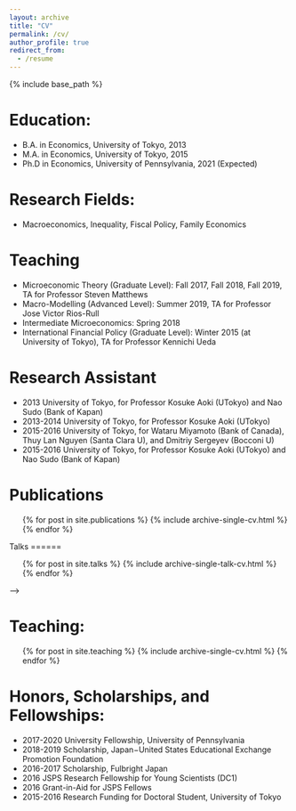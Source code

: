 ```yaml
---
layout: archive
title: "CV"
permalink: /cv/
author_profile: true
redirect_from:
  - /resume
---
```


{% include base_path %}

Education:
======
* B.A. in Economics, University of Tokyo, 2013
* M.A. in Economics, University of Tokyo, 2015
* Ph.D in Economics, University of Pennsylvania, 2021 (Expected)

Research Fields:
======
* Macroeconomics, Inequality, Fiscal Policy, Family Economics
  
Teaching
======
* Microeconomic Theory (Graduate Level): Fall 2017, Fall 2018, Fall 2019, TA for Professor Steven Matthews
* Macro-Modelling (Advanced Level): Summer 2019, TA for Professor Jose Victor Rios-Rull
* Intermediate Microeconomics: Spring 2018
* International Financial Policy (Graduate Level): Winter 2015 (at University of Tokyo), TA for Professor Kennichi Ueda

Research Assistant
======
* 2013 University of Tokyo, for Professor Kosuke Aoki (UTokyo) and Nao Sudo (Bank of Kapan)
* 2013-2014 University of Tokyo, for Professor Kosuke Aoki (UTokyo)
* 2015-2016 University of Tokyo, for Wataru Miyamoto (Bank of Canada), Thuy Lan Nguyen (Santa Clara U), and Dmitriy Sergeyev (Bocconi U)
* 2015-2016 University of Tokyo, for Professor Kosuke Aoki (UTokyo) and Nao Sudo (Bank of Kapan)


Publications
======
  <ul>{% for post in site.publications %}
    {% include archive-single-cv.html %}
  {% endfor %}</ul>

<!-->  
Talks
======
  <ul>{% for post in site.talks %}
    {% include archive-single-talk-cv.html %}
  {% endfor %}</ul>
-->
Teaching:
======
  <ul>{% for post in site.teaching %}
    {% include archive-single-cv.html %}
  {% endfor %}</ul>
  
Honors, Scholarships, and Fellowships:
======
* 2017-2020 University Fellowship, University of Pennsylvania
* 2018-2019 Scholarship, Japan−United States Educational Exchange Promotion Foundation
* 2016-2017 Scholarship, Fulbright Japan
* 2016 JSPS Research Fellowship for Young Scientists (DC1)
* 2016 Grant-in-Aid for JSPS Fellows
* 2015-2016 Research Funding for Doctoral Student, University of Tokyo